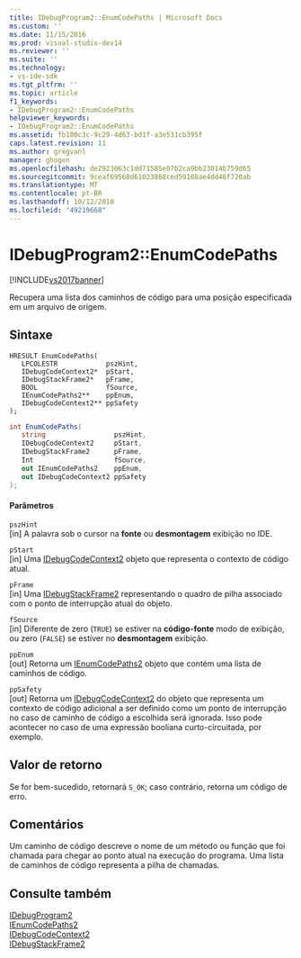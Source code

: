 ```yaml
---
title: IDebugProgram2::EnumCodePaths | Microsoft Docs
ms.custom: ''
ms.date: 11/15/2016
ms.prod: visual-studio-dev14
ms.reviewer: ''
ms.suite: ''
ms.technology:
- vs-ide-sdk
ms.tgt_pltfrm: ''
ms.topic: article
f1_keywords:
- IDebugProgram2::EnumCodePaths
helpviewer_keywords:
- IDebugProgram2::EnumCodePaths
ms.assetid: fb100c3c-9c29-4d63-bd1f-a3e531cb395f
caps.latest.revision: 11
ms.author: gregvanl
manager: ghogen
ms.openlocfilehash: de2923063c1dd71585e07b2ca9bb23014b759d65
ms.sourcegitcommit: 9ceaf69568d61023868ced59108ae4dd46f720ab
ms.translationtype: MT
ms.contentlocale: pt-BR
ms.lasthandoff: 10/12/2018
ms.locfileid: "49219668"
---
```

# <a name="idebugprogram2enumcodepaths"></a>IDebugProgram2::EnumCodePaths
[!INCLUDE[vs2017banner](../../../includes/vs2017banner.md)]

Recupera uma lista dos caminhos de código para uma posição especificada em um arquivo de origem.  
  
## <a name="syntax"></a>Sintaxe  
  
```cpp#  
HRESULT EnumCodePaths(   
   LPCOLESTR            pszHint,  
   IDebugCodeContext2*  pStart,  
   IDebugStackFrame2*   pFrame,  
   BOOL                 fSource,  
   IEnumCodePaths2**    ppEnum,  
   IDebugCodeContext2** ppSafety  
);  
```  
  
```csharp  
int EnumCodePaths(   
   string                 pszHint,  
   IDebugCodeContext2     pStart,  
   IDebugStackFrame2      pFrame,  
   Int                    fSource,  
   out IEnumCodePaths2    ppEnum,  
   out IDebugCodeContext2 ppSafety  
);  
```  
  
#### <a name="parameters"></a>Parâmetros  
 `pszHint`  
 [in] A palavra sob o cursor na **fonte** ou **desmontagem** exibição no IDE.  
  
 `pStart`  
 [in] Uma [IDebugCodeContext2](../../../extensibility/debugger/reference/idebugcodecontext2.md) objeto que representa o contexto de código atual.  
  
 `pFrame`  
 [in] Uma [IDebugStackFrame2](../../../extensibility/debugger/reference/idebugstackframe2.md) representando o quadro de pilha associado com o ponto de interrupção atual do objeto.  
  
 `fSource`  
 [in] Diferente de zero (`TRUE`) se estiver na **código-fonte** modo de exibição, ou zero (`FALSE`) se estiver no **desmontagem** exibição.  
  
 `ppEnum`  
 [out] Retorna um [IEnumCodePaths2](../../../extensibility/debugger/reference/ienumcodepaths2.md) objeto que contém uma lista de caminhos de código.  
  
 `ppSafety`  
 [out] Retorna um [IDebugCodeContext2](../../../extensibility/debugger/reference/idebugcodecontext2.md) do objeto que representa um contexto de código adicional a ser definido como um ponto de interrupção no caso de caminho de código a escolhida será ignorada. Isso pode acontecer no caso de uma expressão booliana curto-circuitada, por exemplo.  
  
## <a name="return-value"></a>Valor de retorno  
 Se for bem-sucedido, retornará `S_OK`; caso contrário, retorna um código de erro.  
  
## <a name="remarks"></a>Comentários  
 Um caminho de código descreve o nome de um método ou função que foi chamada para chegar ao ponto atual na execução do programa. Uma lista de caminhos de código representa a pilha de chamadas.  
  
## <a name="see-also"></a>Consulte também  
 [IDebugProgram2](../../../extensibility/debugger/reference/idebugprogram2.md)   
 [IEnumCodePaths2](../../../extensibility/debugger/reference/ienumcodepaths2.md)   
 [IDebugCodeContext2](../../../extensibility/debugger/reference/idebugcodecontext2.md)   
 [IDebugStackFrame2](../../../extensibility/debugger/reference/idebugstackframe2.md)


